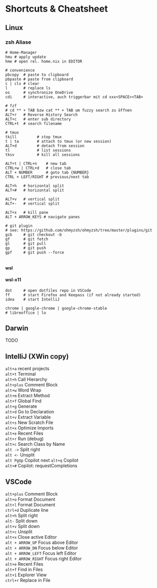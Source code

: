 # Shortcuts & Cheatsheet
## Linux
### zsh Aliase
```shell
# Home-Manager
hmu # apply update
hme # open rel. home.nix in EDITOR

# convenience
pbcopy  # paste to clipboard
pbpaste # paste from clipboard 
c | cls # clear
l       # replace ls
os      # synchronize OneDrive
cdi     # interactive, auch triggerbar mit cd xxx<SPACE><TAB>

# fzf
# cd ** + TAB bzw cat ** + TAB um fuzzy search zu öffnen
ALT+r   # Reverse History Search
ALT+c   # enter sub directory
CTRL+t  # search filename

# tmux
tkill         # stop tmux
t | ta        # attach to tmux (or new session)
ALT+d         # detach from session
tl            # list sessions
tksv          # kill all sessions

ALT+t | CTRL+n    # new tab
CTRL+w | CTRL+d   # close tab
ALT + NUMBER      # goto tab {NUMBER}
CTRL + LEFT/RIGHT # previous/next tab

ALT+h   # horizontal split
ALT+#   # horizontal split

ALT+v   # vertical split
ALT+-   # vertical split

ALT+x   # kill pane
ALT + ARROW_KEYS # navigate panes 

# git plugin 
# see: https://github.com/ohmyzsh/ohmyzsh/tree/master/plugins/git
gcb     # git checkout -b
gf      # git fetch
gl      # git pull
gp      # git push
gpf     # git push --force


```
#### wsl
#### wsl-x11
```shell
dot     # open dotfiles repo in VSCode
ff      # start Firefox and Keepass (if not already started)
idea    # start IntelliJ

chrome | google-chrome | google-chrome-stable
# libreoffice | lo

```

## Darwin
TODO

## IntelliJ (XWin copy)
`alt+a` recent projects  
`alt+t` Terminal  
`alt+h` Call Hierarchy  
`alt+plus` Comment Block  
`alt+w` Word Wrap  
`alt+m` Extract Method  
`alt+f` Global Find  
`alt+g` Generate  
`alt+d` Go to Declaration    
`alt+v` Extract Variable      
`alt+s` New Scratch File  
`alt+x` Optimize Imports  
`alt+e` Recent Files  
`alt+r` Run (debug)  
`alt+c` Search Class by Name   
`alt ->` Split right  
`alt <-` Unsplit  
`alt PgUp` Copilot next
`alt+q` Copilot  
`alt+#` Copilot: requestCompletions

## VSCode
`alt+plus` Comment Block  
`alt+o` Format Document  
`alt+l` Format Document  
`ctrl+d` Duplicate line  
`alt+h` Split right  
`alt-` Split down  
`alt+v` Split down  
`alt+c` Unsplit  
`alt+x` Close active Editor  
`alt + ARROW_UP` Focus above Editor  
`alt + ARROW_DN` Focus below Editor  
`alt + ARROW_LEFT` Focus left Editor  
`alt + ARROW_RIGHT` Focus right Editor  
`alt+e` Recent Files  
`alt+f` Find in Files  
`alt+1` Explorer View  
`ctrl+r` Replace in File
